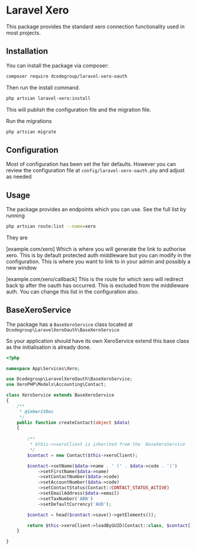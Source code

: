 # Laravel Xero

This package provides the standard xero connection functionality used in most projects.

## Installation

You can install the package via composer:

```bash
composer require dcodegroup/laravel-xero-oauth
```

Then run the install command.

```bash
php artsian laravel-xero:install
```

This will publish the configuration file and the migration file.

Run the migrations

```bash
php artsian migrate
```

## Configuration

Most of configuration has been set the fair defaults. However you can review the configuration file at `config/laravel-xero-oauth.php` and adjust as needed


## Usage

The package provides an endpoints which you can use. See the full list by running
```bash
php artsian route:list --name=xero
```

They are

[example.com/xero] Which is where you will generate the link to authorise xero. This is by default protected auth middleware but you can modify in the configuration. This is where you want to link to in your admin and possibly a new window

[example.com/xero/callback] This is the route for which xero will redirect back tp after the oauth has occurred. This is excluded from the middleware auth. You can change this list in the configuration also.

## BaseXeroService

The package has a `BaseXeroService` class located at `Dcodegroup\LaravelXeroOauth\BaseXeroService` 

So your application should have its own XeroService extend this base class as the initialisation is already done.

```php
<?php

namespace App\Services\Xero;

use Dcodegroup\LaravelXeroOauth\BaseXeroService;
use XeroPHP\Models\Accounting\Contact;

class XeroService extends BaseXeroService
{
    /**
     * @inheritDoc
     */
    public function createContact(object $data)
    {
    
        /**
         * $this->>xeroClient is inherited from the  BaseXeroService
         */
        $contact = new Contact($this->xeroClient);

        $contact->setName($data->name . ' (' . $data->code . ')')
            ->setFirstName($data->name)
            ->setContactNumber($data->code)
            ->setAccountNumber($data->code)
            ->setContactStatus(Contact::CONTACT_STATUS_ACTIVE)
            ->setEmailAddress($data->email)
            ->setTaxNumber('ABN')
            ->setDefaultCurrency('AUD');

        $contact = head($contact->save()->getElements());

        return $this->xeroClient->loadByGUID(Contact::class, $contact['ContactID']);
    }

}
```